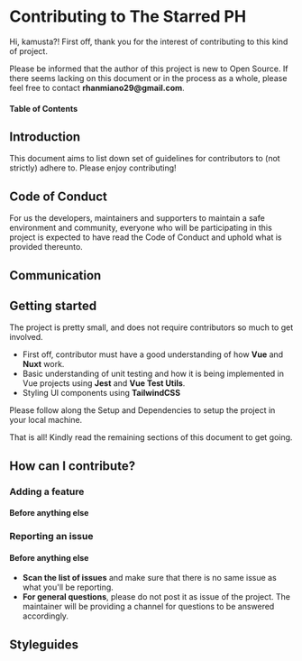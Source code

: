 # Contributing to The Starred PH

Hi, kamusta?! First off, thank you for the interest of contributing to this kind of project.

Please be informed that the author of this project is new to Open Source. If there seems lacking on this document or in the process as a whole, please feel free to contact __rhanmiano29@gmail.com__.

#### Table of Contents

## Introduction

This document aims to list down set of guidelines for contributors to (not strictly) adhere to. Please enjoy contributing!

## Code of Conduct

For us the developers, maintainers and supporters to maintain a safe environment and community, everyone who will be participating in this project is expected to have read the Code of Conduct and uphold what is provided thereunto.

## Communication

## Getting started

The project is pretty small, and does not require contributors so much to get involved.

- First off, contributor must have a good understanding of how **Vue** and **Nuxt** work.
- Basic understanding of unit testing and how it is being implemented in Vue projects using **Jest** and **Vue Test Utils**.
- Styling UI components using **TailwindCSS**

Please follow along the Setup and Dependencies to setup the project in your local machine.

That is all! Kindly read the remaining sections of this document to get going.

## How can I contribute?

### Adding a feature

#### Before anything else

### Reporting an issue

#### Before anything else

- **Scan the list of issues** and make sure that there is no same issue as what you'll be reporting.
- **For general questions**, please do not post it as issue of the project. The maintainer will be providing a channel for questions to be answered accordingly.

## Styleguides
